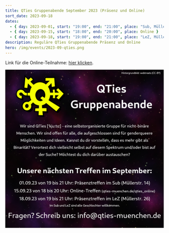 ```yaml
---
title: QTies Gruppenabende September 2023 (Präsenz und Online)
sort_date: 2023-09-18
dates:
  - { day: 2023-09-01, start: "19:00", end: "21:00", place: "Sub, Müllerstraße 14" }
  - { day: 2023-09-15, start: "18:00", end: "20:00", place: Online }
  - { day: 2023-09-18, start: "19:00", end: "21:00", place: "LeZ, Müllerstraße 26" }
description: Reguläre QTies Gruppenabende Präsenz und Online
hero: /img/events/2023-09-qties.png
---
```


Link für die Online-Teilnahme: [hier klicken](/qties_online).

![](/img/events/2023-09-qties.png)
